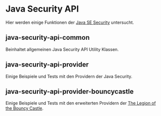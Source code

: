 # Java Security API
Hier werden einige Funktionen der [Java SE Security](http://docs.oracle.com/javase/7/docs/technotes/guides/security/overview/jsoverview.html) untersucht.

## java-security-api-common
Beinhaltet allgemeinen Java Security API Utility Klassen.

## java-security-api-provider
Einige Beispiele und Tests mit den Providern der Java Security.

## java-security-api-provider-bouncycastle
Einige Beispiele und Tests mit den erweiterten Providern der 
[The Legion of the Bouncy Castle](https://www.bouncycastle.org/java.html).
